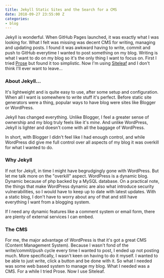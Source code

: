 ```yaml
---
title: Jekyll Static Sites and the Search for a CMS
date: 2018-09-27 23:55:00 Z
categories:
- blog
---
```


Jekyll is wonderful. When GitHub Pages launched, it was exactly what I was looking for. What I felt was missing was decent CMS for writing, managing and updating posts.  I found it was awkward having to write, commit and push to GitHub everytime I wanted to post something on my blog. Writing is what I want to do on my blog so it's the only thing I want to focus on. First I tried [Prose](http://prose.io/) but found it too simplistic. Now I'm using [Siteleaf](http://www.siteleaf.com) and I don't think I'll ever want to leave...

### About Jekyll...
It's lightweight and is quite easy to use, after some setup and configuration. When all I want is somewhere to write stuff it's perfect. Before static site generators were a thing, popular ways to have blog were sites like Blogger or WordPress.

Jekyll has changed everything. Unlike Blogger, I feel a greater sense of ownership and my blog truly feels like it's *mine*. And unlike WordPress, Jekyll is lighter and doesn't come with all the baggage of WordPress.

In short, with Blogger I didn't feel like I had enough control, and while WordPress did give me full control over all aspects of my blog it was overkill for what I wanted to do.

### Why Jekyll
If not for Jekyll, in time I might have begrudgingly gone with WordPress. But let me talk more on the "overkill" aspect. WordPress is a dynamic blog. Dynamic because of php backed by a MySQL database. On a practical note, the things that make WordPress dynamic are also what introduce security vulnerabilities, so I would have to keep up to date with latest updates. With a static blog, I don't have to worry about any of that and still have everything I want from a blogging system.

If I need any dynamic features like a comment system or email form, there are plenty of external services I can embed.

### The CMS
For me, the major advantage of WordPress is that it's got a great CMS (Content Management System). Because I wasn't fond of the write/commit/push cycle every time I wanted to post, I ended up not posting much. More specifically, I wasn't keen on having to do it myself. I wanted to be able to just write, click a button and be done with it. So what I needed was some web based system to manage my blog. What I needed was a CMS. For a while I tried Prose. Now I use Siteleaf.